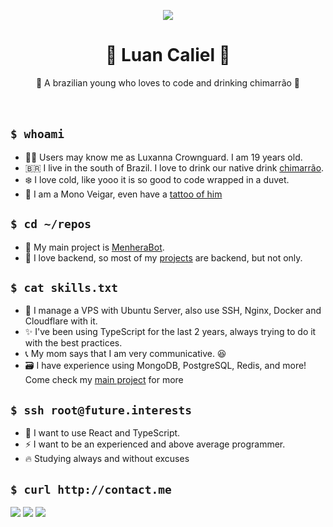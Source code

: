 <p align="center">
<img src="https://github.com/httpsNeto/httpsNeto/assets/107814422/0c070df5-c5e0-4f27-bdb2-5bf15cc12ab9">
</p>
<h1 align="center">💖 Luan Caliel 💖</h1>

  <p align="center">
    🧉 A brazilian young who loves to code and drinking chimarrão 🧉
    <!---I know that `br` is not the best way of do it, but i just think on that-->
    <br />
    <br />
    <br />
  </p>
  
## ```$ whoami ```

- 🏳️‍🌈 Users may know me as Luxanna Crownguard. I am 19 years old. 
- 🇧🇷 I live in the south of Brazil. I love to drink our native drink [chimarrão](https://pt.wikipedia.org/wiki/Chimarr%C3%A3o).
- ❄️ I love cold, like yooo it is so good to code wrapped in a duvet.
- 🔮 I am a Mono Veigar, even have a [tattoo of him](https://i.imgur.com/dz6HMid.png) 

## ```$ cd ~/repos```

- 👑 My main project is [MenheraBot](https://github.com/MenheraBot).
- 🥰 I love backend, so most of my [projects](https://github.com/ySnoopyDogy?tab=repositories) are backend, but not only.

## ```$ cat skills.txt```

- 📡 I manage a VPS with Ubuntu Server, also use SSH, Nginx, Docker and Cloudflare with it.
- ✨ I've been using TypeScript for the last 2 years, always trying to do it with the best practices.
- 📞 My mom says that I am very communicative. 😆
- 🗃 I have experience using MongoDB, PostgreSQL, Redis, and more! Come check my [main project](https://github.com/MenheraBot) for more

## ```$ ssh root@future.interests ```

- 🗿 I want to use React and TypeScript.
- ⚡ I want to be an experienced and above average programmer.
- 🔥 Studying always and without excuses

## ```$ curl http://contact.me ```

  <a href="https://instagram.com/eiiineto" target="_blank"><img src="https://img.shields.io/badge/-Instagram-%23E4405F?style=for-the-badge&logo=instagram&logoColor=white" target="_blank"></a>
  <a href="https://www.twitch.tv/netinhun" target="_blank"><img src="https://img.shields.io/badge/Twitch-9146FF?style=for-the-badge&logo=twitch&logoColor=white" target="_blank"></a>
  <a href="https://twitter.com/netinhuun" target="_blank"><img src="https://img.shields.io/badge/twtter-248eff?style=for-the-badge&logo=twitter&logoColor=white" target="_blank"></a> 
